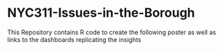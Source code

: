 # NYC311-Issues-in-the-Borough
This Repository contains R code to create the following poster as well as links to the dashboards replicating the insights
